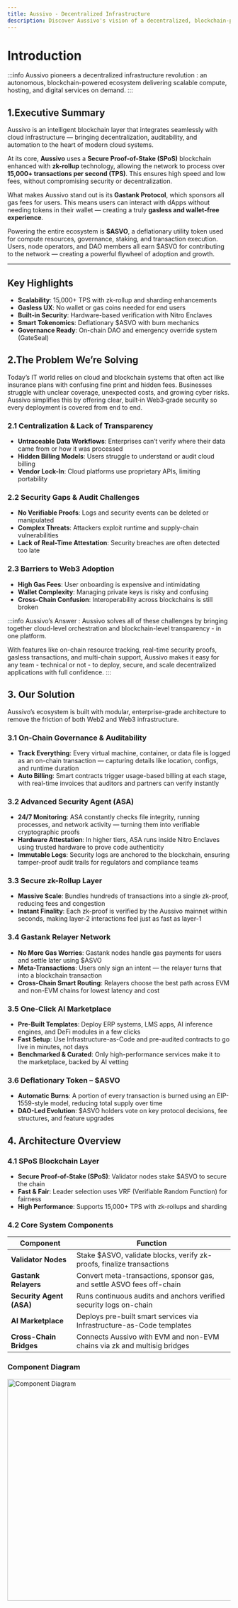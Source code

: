 ```yaml
---
title: Aussivo - Decentralized Infrastructure
description: Discover Aussivo's vision of a decentralized, blockchain-powered digital infrastructure for everyone.
---
```


# Introduction


:::info Aussivo pioneers a decentralized infrastructure revolution :
an autonomous, blockchain-powered ecosystem delivering scalable compute, hosting, and digital services on demand.
:::

## 1.Executive Summary

Aussivo is an intelligent blockchain layer that integrates seamlessly with cloud infrastructure — bringing decentralization, auditability, and automation to the heart of modern cloud systems.

At its core, **Aussivo** uses a **Secure Proof-of-Stake (SPoS)** blockchain enhanced with **zk-rollup** technology, allowing the network to process over **15,000+ transactions per second (TPS)**. This ensures high speed and low fees, without compromising security or decentralization.

What makes Aussivo stand out is its **Gastank Protocol**, which sponsors all gas fees for users. This means users can interact with dApps without needing tokens in their wallet — creating a truly **gasless and wallet-free experience**.

Powering the entire ecosystem is **$ASVO**, a deflationary utility token used for compute resources, governance, staking, and transaction execution. Users, node operators, and DAO members all earn $ASVO for contributing to the network — creating a powerful flywheel of adoption and growth.

---

## Key Highlights

- **Scalability**: 15,000+ TPS with zk-rollup and sharding enhancements  
- **Gasless UX**: No wallet or gas coins needed for end users  
- **Built-in Security**: Hardware-based verification with Nitro Enclaves  
- **Smart Tokenomics**: Deflationary $ASVO with burn mechanics  
- **Governance Ready**: On-chain DAO and emergency override system (GateSeal)


## 2.The Problem We’re Solving

Today’s IT world relies on cloud and blockchain systems that often act like insurance plans with confusing fine print and hidden fees. Businesses struggle with unclear coverage, unexpected costs, and growing cyber risks. Aussivo simplifies this by offering clear, built‑in Web3‑grade security so every deployment is covered from end to end.

### 2.1 Centralization & Lack of Transparency

- **Untraceable Data Workflows**: Enterprises can’t verify where their data came from or how it was processed  
- **Hidden Billing Models**: Users struggle to understand or audit cloud billing  
- **Vendor Lock-In**: Cloud platforms use proprietary APIs, limiting portability  

### 2.2 Security Gaps & Audit Challenges

- **No Verifiable Proofs**: Logs and security events can be deleted or manipulated  
- **Complex Threats**: Attackers exploit runtime and supply-chain vulnerabilities  
- **Lack of Real-Time Attestation**: Security breaches are often detected too late  

### 2.3 Barriers to Web3 Adoption

- **High Gas Fees**: User onboarding is expensive and intimidating  
- **Wallet Complexity**: Managing private keys is risky and confusing  
- **Cross-Chain Confusion**: Interoperability across blockchains is still broken

:::info Aussivo’s Answer :
Aussivo solves all of these challenges by bringing together cloud-level orchestration and blockchain-level transparency - in one platform.

With features like on-chain resource tracking, real-time security proofs, gasless transactions, and multi-chain support, Aussivo makes it easy for any team - technical or not - to deploy, secure, and scale decentralized applications with full confidence.
:::

## 3. Our Solution

Aussivo’s ecosystem is built with modular, enterprise-grade architecture to remove the friction of both Web2 and Web3 infrastructure.

### 3.1 On-Chain Governance & Auditability

- **Track Everything**: Every virtual machine, container, or data file is logged as an on-chain transaction — capturing details like location, configs, and runtime duration  
- **Auto Billing**: Smart contracts trigger usage-based billing at each stage, with real-time invoices that auditors and partners can verify instantly  

### 3.2 Advanced Security Agent (ASA)

- **24/7 Monitoring**: ASA constantly checks file integrity, running processes, and network activity — turning them into verifiable cryptographic proofs  
- **Hardware Attestation**: In higher tiers, ASA runs inside Nitro Enclaves using trusted hardware to prove code authenticity  
- **Immutable Logs**: Security logs are anchored to the blockchain, ensuring tamper-proof audit trails for regulators and compliance teams  

### 3.3 Secure zk-Rollup Layer

- **Massive Scale**: Bundles hundreds of transactions into a single zk-proof, reducing fees and congestion  
- **Instant Finality**: Each zk-proof is verified by the Aussivo mainnet within seconds, making layer-2 interactions feel just as fast as layer-1  

### 3.4 Gastank Relayer Network

- **No More Gas Worries**: Gastank nodes handle gas payments for users and settle later using $ASVO  
- **Meta-Transactions**: Users only sign an intent — the relayer turns that into a blockchain transaction  
- **Cross-Chain Smart Routing**: Relayers choose the best path across EVM and non-EVM chains for lowest latency and cost  

### 3.5 One-Click AI Marketplace

- **Pre-Built Templates**: Deploy ERP systems, LMS apps, AI inference engines, and DeFi modules in a few clicks  
- **Fast Setup**: Use Infrastructure-as-Code and pre-audited contracts to go live in minutes, not days  
- **Benchmarked & Curated**: Only high-performance services make it to the marketplace, backed by AI vetting  

### 3.6 Deflationary Token – $ASVO

- **Automatic Burns**: A portion of every transaction is burned using an EIP-1559-style model, reducing total supply over time  
- **DAO-Led Evolution**: $ASVO holders vote on key protocol decisions, fee structures, and feature upgrades  


## 4. Architecture Overview

### 4.1 SPoS Blockchain Layer

- **Secure Proof-of-Stake (SPoS)**: Validator nodes stake $ASVO to secure the chain  
- **Fast & Fair**: Leader selection uses VRF (Verifiable Random Function) for fairness  
- **High Performance**: Supports 15,000+ TPS with zk-rollups and sharding  

### 4.2 Core System Components

| **Component**         | **Function**                                                                 |
|-----------------------|------------------------------------------------------------------------------|
| **Validator Nodes**   | Stake $ASVO, validate blocks, verify zk-proofs, finalize transactions        |
| **Gastank Relayers**  | Convert meta-transactions, sponsor gas, and settle ASVO fees off-chain       |
| **Security Agent (ASA)** | Runs continuous audits and anchors verified security logs on-chain       |
| **AI Marketplace**    | Deploys pre-built smart services via Infrastructure-as-Code templates         |
| **Cross-Chain Bridges** | Connects Aussivo with EVM and non-EVM chains via zk and multisig bridges |

### Component Diagram
<img src="/img/comp_diagram.jpeg" alt="Component Diagram" width="1000" height="500" />
